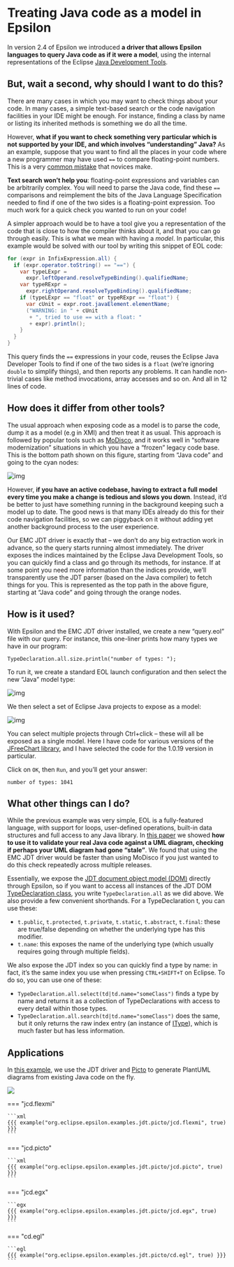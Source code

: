 # Treating Java code as a model in Epsilon

In version 2.4 of Epsilon we introduced **a driver that allows Epsilon languages to query Java code as if it were a model**, using the internal representations of the Eclipse [Java Development Tools](https://www.eclipse.org/jdt/).

## But, wait a second, why should I want to do this?

There are many cases in which you may want to check things about your code. In many cases, a simple text-based search or the code navigation facilities in your IDE might be enough.  For instance, finding a class by name or listing its inherited methods  is something we do all the time.

However, **what if you want to check something very particular which is not supported by your IDE, and which involves “understanding” Java?** As an example, suppose that you want to find all the places in your  code where a new programmer may have used `==` to compare floating-point  numbers. This is a very [common mistake](http://floating-point-gui.de/errors/comparison/) that novices make.

**Text search won’t help you**: floating-point expressions and variables can be arbitrarily complex. You will need to parse the Java code, find these `==` comparisons and reimplement the bits of the Java Language Specification needed to find if one of the two sides is a floating-point expression. Too much work for a quick check you wanted to run on your code!

A simpler approach would be to have a tool give you a representation of the code that is close to how the  compiler thinks about it, and that you can go through easily. This is what we mean with having a *model*. In particular, this example would be solved with our tool by writing this snippet of EOL code:

```java
for (expr in InfixExpression.all) {
  if (expr.operator.toString() == "==") {
    var typeLExpr = 
      expr.leftOperand.resolveTypeBinding().qualifiedName;
    var typeRExpr =
      expr.rightOperand.resolveTypeBinding().qualifiedName;
    if (typeLExpr == "float" or typeRExpr == "float") {
      var cUnit = expr.root.javaElement.elementName;
      ("WARNING: in " + cUnit
       + ", tried to use == with a float: "
       + expr).println();
    }
  }
}
```

This query finds the `==` expressions  in your code, reuses the Eclipse Java Developer Tools to find if one of  the two sides is a `float` (we’re ignoring `double` to simplify things), and then reports any problems. It can handle non-trivial cases like method invocations, array accesses and so on. And all in 12 lines of  code.

## How does it differ from other tools?

The usual approach when exposing code as a model is to parse the code, dump it as a model (e.g in XMI) and  then treat it as usual. This approach is followed by popular tools such as [MoDisco](https://eclipse.org/MoDisco/), and it works well in “software modernization” situations in which you have a “frozen” legacy code base. This is the bottom path shown on this figure, starting from “Java code” and going to the cyan nodes:

![img](alternatives.png)

 

However, **if you have an active codebase, having to extract a full model every time you make a change is tedious and slows you down**. Instead, it’d be better to just have something running in the  background keeping such a model up to date. The good news is that many IDEs already do this for their code navigation facilities, so we can piggyback on it without adding yet another background process to the  user experience.

Our EMC JDT driver is exactly that – we don’t do any big extraction work in advance, so the query starts  running almost immediately. The driver exposes the indices maintained by the Eclipse Java Development Tools, so you can quickly find a class and go through its methods, for instance. If at some point you need more  information than the indices provide, we’ll transparently use the JDT  parser (based on the Java compiler) to fetch things for you. This is  represented as the top path in the above figure, starting at “Java code” and going through the orange nodes.

## How is it used?

With Epsilon and the EMC JDT driver  installed, we create a new “query.eol” file with our query. For  instance, this one-liner prints how many types we have in our program:

````eol
TypeDeclaration.all.size.println("number of types: ");
````

To run it, we create a standard EOL launch configuration and then select the new “Java” model type: 

![img](select-model.png)

We then select a set of Eclipse Java projects to expose as a model: 

![img](jdt-config.png)

 

You can select multiple projects  through Ctrl+click – these will all be exposed as a single model. Here I have code for various versions of the [JFreeChart library](http://www.jfree.org/jfreechart/), and I have selected the code for the 1.0.19 version in particular.

Click on `OK`, then `Run`, and you’ll get your answer:

```
number of types: 1041
```

## What other things can I do?

While the previous example was very  simple, EOL is a fully-featured language, with support for loops,  user-defined operations, built-in data structures and full access to any Java library. In [this paper](https://oclworkshop.github.io/2016/papers/OCL16_paper_4.pdf) we showed **how to use it to validate your real Java code against a UML diagram, checking if perhaps your UML diagram had gone “stale”**. We found that using the EMC JDT driver would be faster than using  MoDisco if you just wanted to do this check repeatedly across multiple  releases.

Essentially, we expose the [JDT document object model (DOM)](https://help.eclipse.org/latest/index.jsp?topic=%2Forg.eclipse.jdt.doc.isv%2Freference%2Fapi%2Forg%2Feclipse%2Fjdt%2Fcore%2Fdom%2Fpackage-summary.html) directly through Epsilon, so if you want to access all instances of the JDT DOM [TypeDeclaration class](https://help.eclipse.org/latest/index.jsp?topic=%2Forg.eclipse.jdt.doc.isv%2Freference%2Fapi%2Forg%2Feclipse%2Fjdt%2Fcore%2Fdom%2FAST.html), you write `TypeDeclaration.all` as we did above. We also provide a few  convenient shorthands. For a TypeDeclaration t, you can use these:

- `t.public`,  `t.protected`, `t.private`, `t.static`, `t.abstract`, `t.final`: these are  true/false depending on whether the underlying type has this modifier.
- `t.name`: this exposes the name of the underlying type (which usually requires going through multiple fields).

We also expose the JDT index so you  can quickly find a type by name: in fact, it’s the same index you use  when pressing `CTRL+SHIFT+T` on Eclipse. To do so, you can use one of  these:

- `TypeDeclaration.all.select(td|td.name="someClass")` finds a type by name and returns it as a collection of TypeDeclarations with access to every detail within those types.
- `TypeDeclaration.all.search(td|td.name="someClass")` does the same, but it only returns the raw index entry (an instance of [IType](https://help.eclipse.org/latest/index.jsp?topic=%2Forg.eclipse.jdt.doc.isv%2Freference%2Fapi%2Forg%2Feclipse%2Fjdt%2Fcore%2FIType.html)), which is much faster but has less information.

## Applications

In [this example](https://github.com/eclipse/epsilon/tree/main/examples/org.eclipse.epsilon.examples.jdt.picto), we use the JDT driver and [Picto](../../picto) to generate PlantUML diagrams from existing Java code on the fly.

![](picto-jdt.png)

=== "jcd.flexmi"

    ```xml
    {{{ example("org.eclipse.epsilon.examples.jdt.picto/jcd.flexmi", true) }}}
    ```

=== "jcd.picto"

    ```xml
    {{{ example("org.eclipse.epsilon.examples.jdt.picto/jcd.picto", true) }}}
    ```

=== "jcd.egx"

    ```egx
    {{{ example("org.eclipse.epsilon.examples.jdt.picto/jcd.egx", true) }}}
    ```

=== "cd.egl"

    ```egl
    {{{ example("org.eclipse.epsilon.examples.jdt.picto/cd.egl", true) }}}
    ```
